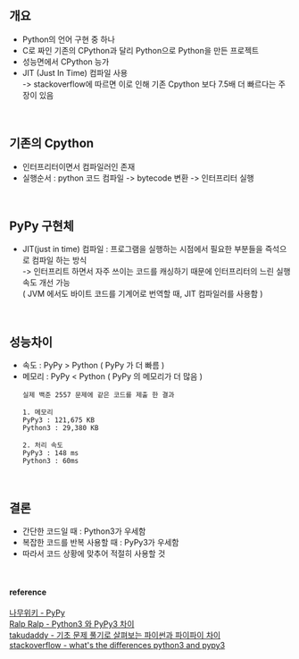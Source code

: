 ## 개요
+ Python의 언어 구현 중 하나
+ C로 짜인 기존의 CPython과 달리 Python으로 Python을 만든 프로젝트
+ 성능면에서 CPython 능가
+ JIT (Just In Time) 컴파일 사용  
  -> stackoverflow에 따르면 이로 인해 기존 Cpython 보다 7.5배 더 빠르다는 주장이 있음

<br>

## 기존의 Cpython
+ 인터프리터이면서 컴파일러인 존재
+ 실행순서 : python 코드 컴파일 -> bytecode 변환 -> 인터프리터 실행

<br>

## PyPy 구현체
+ JIT(just in time) 컴파일 : 프로그램을 실행하는 시점에서 필요한 부분들을 즉석으로 컴파일 하는 방식  
  -> 인터프리트 하면서 자주 쓰이는 코드를 캐싱하기 때문에 인터프리터의 느린 실행속도 개선 가능  
    ( JVM 에서도 바이트 코드를 기계어로 번역할 때, JIT 컴파일러를 사용함 )  

<br>

## 성능차이
+ 속도   : PyPy > Python ( PyPy 가 더 빠름 )
+ 메모리 : PyPy < Python ( PyPy 의 메모리가 더 많음 )  
  ```
  실제 백준 2557 문제에 같은 코드를 제출 한 결과

  1. 메모리
  PyPy3 : 121,675 KB
  Python3 : 29,380 KB

  2. 처리 속도
  PyPy3 : 148 ms
  Python3 : 60ms
  ```
  
<br>

## 결론
+ 간단한 코드일 때 : Python3가 우세함
+ 복잡한 코드를 반복 사용할 때 : PyPy3가 우세함
+ 따라서 코드 상황에 맞추어 적절히 사용할 것  

<br>

#### reference
[ 나무위키 - PyPy ](https://namu.wiki/w/PyPy)  
[ Ralp Ralp - Python3 와 PyPy3 차이](https://ralp0217.tistory.com/entry/Python3-%EC%99%80-PyPy3-%EC%B0%A8%EC%9D%B4)  
[ takudaddy - 기초 문제 풀기로 살펴보는 파이썬과 파이파이 차이 ](https://takudaddy.tistory.com/125)  
[ stackoverflow - what's the differences python3 and pypy3 ](https://stackoverflow.com/questions/59050724/whats-the-differences-python3-and-pypy3)  

